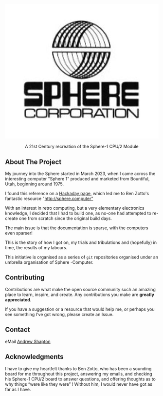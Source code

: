 <!-- PROJECT LOGO -->
<br />

![Sphere-1 Corporation](./sphere-corporation.png)

  <p align="center">
    A 21st Century recreation of the Sphere-1 CPU/2 Module
      </p>
</div>

<!-- ABOUT THE PROJECT -->
## About The Project

My journey into the Sphere started in March 2023, when I came across the interesting computer "Sphere 1" produced and marketed from Bountiful, Utah, beginning around 1975.

I found this reference on a [Hackaday page](https://hackaday.com/2023/03/11/a-love-letter-to-the-sphere-computer/), which led me to Ben Zotto's fantastic resource "http://sphere.computer”

With an interest in retro computing, but a very elementary electronics knowledge, I decided that I had to build one, as no-one had attempted to re-create one from scratch since the original build days.

The main issue is that the documentation is sparse, with the computers even sparser!

This is the story of how I got on, my trials and tribulations and (hopefully) in time, the results of my labours.


This initiative is organised as a series of `git` repositories organised under an umbrella organisation of Sphere
-Computer.

## Contributing

Contributions are what make the open source community such an amazing place to learn, inspire, and create. Any contributions you make are **greatly appreciated**.

If you have a suggestion or a resource that would help me, or perhaps you see something I've got wrong, please create an Issue. 


<!-- LICENSE 
## License

Distributed under the MIT License. See `LICENSE.txt` for more information.
-->

<!-- CONTACT -->
## Contact

eMail [Andrew Shapton](mailto:alshapton@gmail.com)


<!-- ACKNOWLEDGMENTS -->
## Acknowledgments

I have to give my heartfelt thanks to Ben Zotto, who has been a sounding board for me throughout this project, answering my emails, and checking his Sphere-1 CPU/2 board to answer questions, and offering thoughts as to why things “were like they were” ! Without him, I would never have got as far as I have.




<!-- MARKDOWN LINKS & IMAGES -->
<!-- https://www.markdownguide.org/basic-syntax/#reference-style-links -->

[sphere-corporation-logo]: sphere-corporation.png
